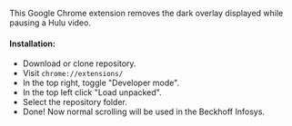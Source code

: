 This Google Chrome extension removes the dark overlay displayed while pausing a Hulu video.

#### Installation:

- Download or clone repository.
- Visit `chrome://extensions/`
- In the top right, toggle "Developer mode".
- In the top left click "Load unpacked".
- Select the repository folder.
- Done! Now normal scrolling will be used in the Beckhoff Infosys.
